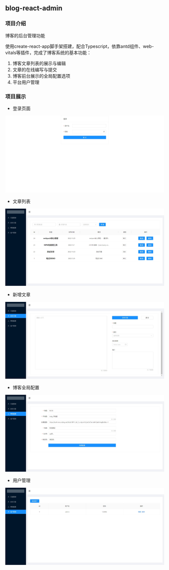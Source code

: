 ## blog-react-admin

### 项目介绍

博客的后台管理功能

使用create-react-app脚手架搭建，配合Typescript，依靠antd组件、web-vitals等插件，完成了博客系统的基本功能：

1. 博客文章列表的展示与编辑
2. 文章的在线编写与提交
3. 博客前台展示的全局配置选项
4. 平台用户管理

### 项目展示

- 登录页面

![blog-react-admin-登陆页面](./README-ASSETS/blog-react-admin-%E7%99%BB%E9%99%86%E9%A1%B5%E9%9D%A2.jpeg)

- 文章列表

![blog-react-admin-文章列表](./README-ASSETS/blog-react-admin-%E6%96%87%E7%AB%A0%E5%88%97%E8%A1%A8.jpeg)

- 新增文章

![blog-react-admin-新增文章](./README-ASSETS/blog-react-admin-%E6%96%B0%E5%A2%9E%E6%96%87%E7%AB%A0.jpeg)

- 博客全局配置

![blog-react-admin-博客全局配置](./README-ASSETS/blog-react-admin-%E5%8D%9A%E5%AE%A2%E5%85%A8%E5%B1%80%E9%85%8D%E7%BD%AE.jpeg)

- 用户管理

![blog-react-admin-用户管理](./README-ASSETS/blog-react-admin-%E7%94%A8%E6%88%B7%E7%AE%A1%E7%90%86.jpeg)
